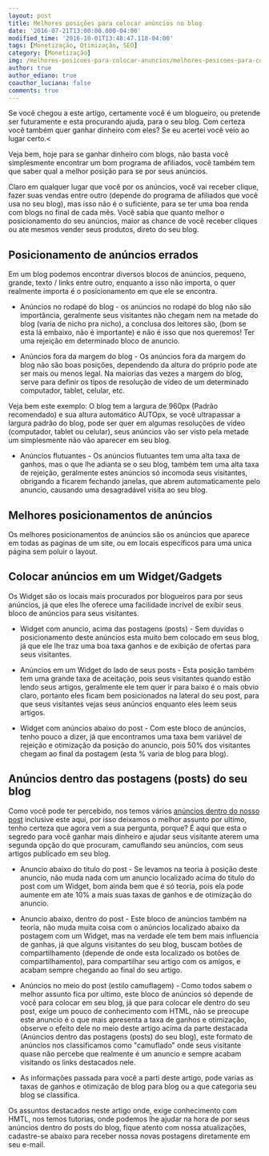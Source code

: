 ```yaml
---
layout: post
title: Melhores posições para colocar anúncios no blog
date: '2016-07-21T13:00:00.000-04:00'
modified_time: '2016-10-01T13:48:47.118-04:00'
tags: [Monetização, Otimização, SEO]
category: [Monetização]
img: /melhores-posicoes-para-colocar-anuncios/melhores-posicoes-para-colocar-anuncios.jpg
author: true
author_ediano: true
coauthor_luciana: false
comments: true
---
```


Se você chegou a este artigo, certamente você é um blogueiro, ou pretende ser futuramente e esta procurando ajuda, para o seu blog. Com certeza você também quer ganhar dinheiro com eles? Se eu acertei você veio ao lugar certo.<

Veja bem, hoje para se ganhar dinheiro com blogs, não basta você simplesmente encontrar um bom programa de afiliados, você também tem que saber qual a melhor posição para se por seus anúncios.

Claro em qualquer lugar que você por os anúncios, você vai receber clique, fazer suas vendas entre outro (depende do programa de afiliados que você usa no seu blog), mas isso não é o suficiente, para se ter uma boa renda com blogs no final de cada mês. Você sabia que quanto melhor o posicionamento do seu anúncios, maior as chance de você receber cliques ou ate mesmos vender seus produtos, direto do seu blog.

## Posicionamento de anúncios errados
Em um blog podemos encontrar diversos blocos de anúncios, pequeno, grande, texto / links entre outro, enquanto a isso não importa, o quer realmente importa é o posicionamento em que ele se encontra.

* Anúncios no rodapé do blog - os anúncios no rodapé do blog não são importância, geralmente seus visitantes não chegam nem na metade do blog (varia de nicho pra nicho), a conclusa dos leitores são, (bom se esta lá embaixo, não é importante) e não é isso que nos queremos! Ter uma rejeição em determinado bloco de anuncio.

* Anúncios fora da margem do blog - Os anúncios fora da margem do blog não são boas posições, dependendo da altura do próprio pode ate ser mais ou menos legal. Na maiorias das vezes a margem do blog, serve para definir os tipos de resolução de vídeo de um determinado computador, tablet, celular, etc.

Veja bem este exemplo: O blog tem a largura de 960px (Padrão recomendado) e sua altura automático AUTOpx, se você ultrapassar a largura padrão do blog, pode ser quer em algumas resoluções de vídeo (computador, tablet ou celular), seus anúncios vão ser visto pela metade um simplesmente não vão aparecer em seu blog.

* Anúncios flutuantes - Os anúncios flutuantes tem uma alta taxa de ganhos, mas o que lhe adianta se o seu blog, também tem uma alta taxa de rejeição, geralmente estes anúncios só incomoda seus visitantes, obrigando a ficarem fechando janelas, que abrem automaticamente pelo anuncio, causando uma desagradável visita ao seu blog.

## Melhores posicionamentos de anúncios
Os melhores posicionamentos de anúncios são os anúncios que aparece em todas as paginas de um site, ou em locais específicos para uma unica página sem poluir o layout.

## Colocar anúncios em um Widget/Gadgets
Os Widget são os locais mais procurados por blogueiros para por seus anúncios, já que eles lhe oferece uma facilidade incrível de exibir seus bloco de anúncios para seus visitantes.

* Widget com anuncio, acima das postagens (posts) - Sem duvidas o posicionamento deste anúncios esta muito bem colocado em seus blog, já que ele lhe traz uma boa taxa ganhos e de exibição de ofertas para seus visitantes.

* Anúncios em um Widget do lado de seus posts - Esta posição também tem uma grande taxa de aceitação, pois seus visitantes quando estão lendo seus artigos, geralmente ele tem quer ir para baixo é o mais obvio claro, portanto eles ficam bem posicionados na lateral do seu post, para que seus visitantes vejas seus anúncios enquanto eles leem seus artigos.

* Widget com anúncios abaixo do post - Com este bloco de anúncios, tenho pouco a dizer, já que encontramos uma taxa bem variável de rejeição e otimização da posição do anuncio, pois 50% dos visitantes chegam ao final da postagem (esta % varia de blog para blog).

## Anúncios dentro das postagens (posts) do seu blog
Como você pode ter percebido, nos temos vários <a href="http://www.insideblock.com/post/inserir-anuncios-no-meio-dos-artigos-do.html" target="_blank">anúncios dentro do nosso post</a> inclusive este aqui, por isso deixamos o melhor assunto por ultimo, tenho certeza que agora vem a sua pergunta, porque? É aqui que esta o segredo para você ganhar mais dinheiro e ajudar seus visitante aterem uma segunda opção do que procuram, camuflando seu anúncios, com seus artigos publicado em seu blog.

* Anuncio abaixo do titulo do post - Se levamos na teoria à posição deste anuncio, não muda nada com um anuncio localizado acima do titulo do post com um Widget, bom ainda bem que é só teoria, pois ela pode aumente em ate 10% a mais suas taxas de ganhos e de otimização do anuncio.

* Anuncio abaixo, dentro do post - Este bloco de anúncios também na teoria, não muda muita coisa com o anúncios localizado abaixo da postagem com um Widget, mas na verdade ele tem bem mais influencia de ganhas, já que alguns visitantes do seu blog, buscam botões de compartilhamento (depende de onde esta localizado os botões de compartilhamento), para compartilhar seu artigo com os amigos, e acabam sempre chegando ao final do seu artigo.

* Anúncios no meio do post (estilo camuflagem) - Como todos sabem o melhor assunto fica por ultimo, este bloco de anúncios só depende de você para colocar em seu blog, já que para colocar ele dentro do seu post, exige um pouco de conhecimento com HTML, não se preocupe este anuncio é o que mais apresenta a taxa de ganhos e otimização, observe o efeito dele no meio deste artigo acima da parte destacada (Anúncios dentro das postagens (posts) do seu blog), este formato de anúncios nos classificamos como "camuflado" onde seus visitante quase não percebe que realmente é um anuncio e sempre acabam visitando os links destacados nele.

* As informações passada para você a parti deste artigo, pode varias as taxas de ganhos e otimização de blog para blog ou a que categoria seu blog se classifica.

Os assuntos destacados neste artigo onde, exige conhecimento com HMTL, nos temos tutorias, onde podemos lhe ajudar na hora de por seus anúncios dentro do posts do blog, fique atento com nossa atualizações, cadastre-se abaixo para receber nossa novas postagens diretamente em seu e-mail.